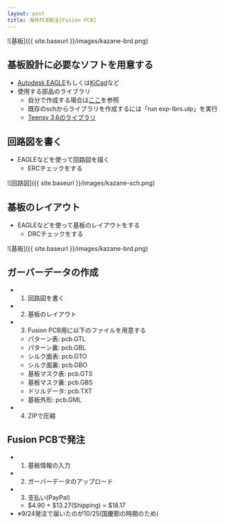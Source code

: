 ```yaml
---
layout: post
title: 海外PCB発注[Fusion PCB]
---
```


![基板]({{ site.baseurl }}/images/kazane-brd.png)

## 基板設計に必要なソフトを用意する

- [Autodesk EAGLE](https://www.autodesk.com/products/eagle/overview)もしくは[KiCad](http://kicad-pcb.org/)など
- 使用する部品のライブラリ
  - 自分で作成する場合は[ここ](http://www.lapis-semi.com/lazurite-jp/%E3%82%89%E3%81%9A%E3%82%89%E3%81%84%E3%81%A8%E5%A7%AB%E3%81%AE%E6%8C%91%E6%88%A6%E6%97%A5%E8%A8%98/10146.html)を参照
  - 既存のschからライブラリを作成するには「run exp-lbrs.ulp」を実行
  - [Teensy 3.6のライブラリ](Teensy356.lbr)

## 回路図を書く

- EAGLEなどを使って回路図を描く
  - ERCチェックをする

![回路図]({{ site.baseurl }}/images/kazane-sch.png)

## 基板のレイアウト

- EAGLEなどを使って基板のレイアウトをする
  - DRCチェックをする

![基板]({{ site.baseurl }}/images/kazane-brd.png)

## ガーバーデータの作成

- 1. 回路図を書く
- 2. 基板のレイアウト
- 3. Fusion PCB用に以下のファイルを用意する
  - パターン表: pcb.GTL
  - パターン裏: pcb.GBL
  - シルク面表: pcb.GTO
  - シルク面裏: pcb.GBO
  - 基板マスク表: pcb.GTS
  - 基板マスク裏: pcb.GBS
  - ドリルデータ: pcb.TXT
  - 基板外形: pcb.GML
- 4. ZIPで圧縮

## Fusion PCBで発注

- 1. 基板情報の入力
- 2. ガーバーデータのアップロード
- 3. 支払い(PayPal)
  - $4.90 + $13.27(Shipping) = $18.17
- ※9/24発注で届いたのが10/25(国慶節の時期のため)
